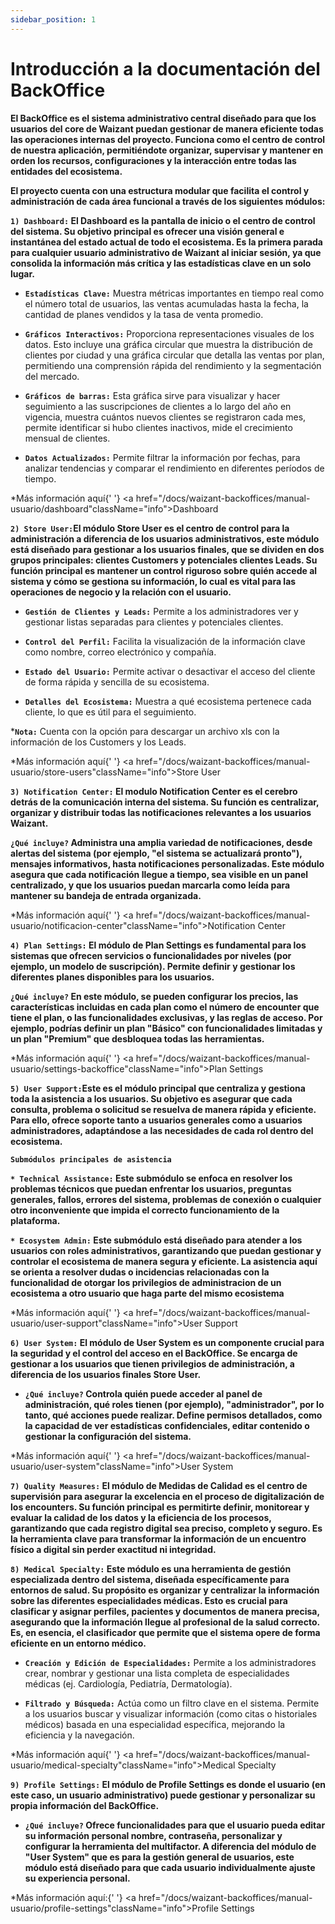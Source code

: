 ```yaml
---
sidebar_position: 1 
---
```


# Introducción a la documentación del BackOffice

**El BackOffice es el sistema administrativo central diseñado para que los usuarios del core de Waizant puedan gestionar de manera eficiente todas las operaciones internas del proyecto. Funciona como el centro de control de nuestra aplicación, permitiéndote organizar, supervisar y mantener en orden los recursos, configuraciones y la interacción entre todas las entidades del ecosistema.**

**El proyecto cuenta con una estructura modular que facilita el control y administración de cada área funcional a través de los siguientes módulos:**

**`1) Dashboard:` El Dashboard es la pantalla de inicio o el centro de control del sistema. Su objetivo principal es ofrecer una visión general e instantánea del estado actual de todo el ecosistema. Es la primera parada para cualquier usuario administrativo de Waizant al iniciar sesión, ya que consolida la información más crítica y las estadísticas clave en un solo lugar.**

- **`Estadísticas Clave:`** Muestra métricas importantes en tiempo real como el número total de usuarios, las ventas acumuladas hasta la fecha, la cantidad de planes vendidos y la tasa de venta promedio.

- **`Gráficos Interactivos:`** Proporciona representaciones visuales de los datos. Esto incluye una gráfica circular que muestra la distribución de clientes por ciudad y una gráfica circular que detalla las ventas por plan, permitiendo una comprensión rápida del rendimiento y la segmentación del mercado.

- **`Gráficos de barras:`** Esta gráfica sirve para visualizar y hacer seguimiento a las suscripciones de clientes a lo largo del año en vigencia, muestra cuántos nuevos clientes se registraron cada mes, permite identificar si hubo clientes inactivos, mide el crecimiento mensual de clientes.

- **`Datos Actualizados:`** Permite filtrar la información por fechas, para analizar tendencias y comparar el rendimiento en diferentes períodos de tiempo. 

*Más información aquí{' '}
<a href="/docs/waizant-backoffices/manual-usuario/dashboard"className="info">Dashboard</a>

**`2) Store User:`El módulo Store User es el centro de control para la administración a diferencia de los usuarios administrativos, este módulo está diseñado para gestionar a los usuarios finales, que se dividen en dos grupos principales: clientes Customers y potenciales clientes Leads. Su función principal es mantener un control riguroso sobre quién accede al sistema y cómo se gestiona su información, lo cual es vital para las operaciones de negocio y la relación con el usuario.**

- **`Gestión de Clientes y Leads:`** Permite a los administradores ver y gestionar listas separadas para clientes y potenciales clientes.

- **`Control del Perfil:`** Facilita la visualización de la información clave como nombre, correo electrónico y compañía.

- **`Estado del Usuario:`** Permite activar o desactivar el acceso del cliente de forma rápida y sencilla de su ecosistema.

- **`Detalles del Ecosistema:`** Muestra a qué ecosistema pertenece cada cliente, lo que es útil para el seguimiento.

***`Nota:`** Cuenta con la opción para descargar un archivo xls con la información de los Customers y los Leads.

*Más información aquí{' '}
<a href="/docs/waizant-backoffices/manual-usuario/store-users"className="info">Store User</a>

**`3) Notification Center:` El modulo Notification Center es el cerebro detrás de la comunicación interna del sistema. Su función es centralizar, organizar y distribuir todas las notificaciones relevantes a los usuarios Waizant.**

**`¿Qué incluye?` Administra una amplia variedad de notificaciones, desde alertas del sistema (por ejemplo, "el sistema se actualizará pronto"), mensajes informativos, hasta notificaciones personalizadas. Este módulo asegura que cada notificación llegue a tiempo, sea visible en un panel centralizado, y que los usuarios puedan marcarla como leída para mantener su bandeja de entrada organizada.**

*Más información aquí{' '}
<a href="/docs/waizant-backoffices/manual-usuario/notificacion-center"className="info">Notification Center</a>

**`4) Plan Settings:` El módulo de Plan Settings es fundamental para los sistemas que ofrecen servicios o funcionalidades por niveles (por ejemplo, un modelo de suscripción). Permite definir y gestionar los diferentes planes disponibles para los usuarios.**

**`¿Qué incluye?` En este módulo, se pueden configurar los precios, las características incluidas en cada plan como el número de encounter que tiene el plan, o las funcionalidades exclusivas, y las reglas de acceso. Por ejemplo, podrías definir un plan "Básico" con funcionalidades limitadas y un plan "Premium" que desbloquea todas las herramientas.**

*Más información aquí{' '}
<a href="/docs/waizant-backoffices/manual-usuario/settings-backoffice"className="info">Plan Settings</a>

**`5) User Support:`Este es el módulo principal que centraliza y gestiona toda la asistencia a los usuarios. Su objetivo es asegurar que cada consulta, problema o solicitud se resuelva de manera rápida y eficiente. Para ello, ofrece soporte tanto a usuarios generales como a usuarios administradores, adaptándose a las necesidades de cada rol dentro del ecosistema.**

**`Submódulos principales de asistencia`**

**`* Technical Assistance:` Este submódulo se enfoca en resolver los problemas técnicos que puedan enfrentar los usuarios, preguntas generales, fallos, errores del sistema, problemas de conexión o cualquier otro inconveniente que impida el correcto funcionamiento de la plataforma.**

**`* Ecosystem Admin:` Este submódulo está diseñado para atender a los usuarios con roles administrativos, garantizando que puedan gestionar y controlar el ecosistema de manera segura y eficiente. La asistencia aquí se orienta a resolver dudas o incidencias relacionadas con la funcionalidad de otorgar los privilegios de administracion de un ecosistema a otro usuario que haga parte del mismo ecosistema**

*Más información aquí{' '}
<a href="/docs/waizant-backoffices/manual-usuario/user-support"className="info">User Support</a>

**`6) User System:` El módulo de User System es un componente crucial para la seguridad y el control del acceso en el BackOffice. Se encarga de gestionar a los usuarios que tienen privilegios de administración, a diferencia de los usuarios finales Store User.**

- **`¿Qué incluye?` Controla quién puede acceder al panel de administración, qué roles tienen (por ejemplo), "administrador", por lo tanto, qué acciones puede realizar. Define permisos detallados, como la capacidad de ver estadísticas confidenciales, editar contenido o gestionar la configuración del sistema.**

*Más información aquí{' '}
<a href="/docs/waizant-backoffices/manual-usuario/user-system"className="info">User System</a>

**`7) Quality Measures:` El módulo de Medidas de Calidad es el centro de supervisión para asegurar la excelencia en el proceso de digitalización de los encounters. Su función principal es permitirte definir, monitorear y evaluar la calidad de los datos y la eficiencia de los procesos, garantizando que cada registro digital sea preciso, completo y seguro. Es la herramienta clave para transformar la información de un encuentro físico a digital sin perder exactitud ni integridad.**

**`8) Medical Specialty:` Este módulo es una herramienta de gestión especializada dentro del sistema, diseñada específicamente para entornos de salud. Su propósito es organizar y centralizar la información sobre las diferentes especialidades médicas. Esto es crucial para clasificar y asignar perfiles, pacientes y documentos de manera precisa, asegurando que la información llegue al profesional de la salud correcto. Es, en esencia, el clasificador que permite que el sistema opere de forma eficiente en un entorno médico.**

- **`Creación y Edición de Especialidades:`** Permite a los administradores crear, nombrar y gestionar una lista completa de especialidades médicas (ej. Cardiología, Pediatría, Dermatología).

- **`Filtrado y Búsqueda:`** Actúa como un filtro clave en el sistema. Permite a los usuarios buscar y visualizar información (como citas o historiales médicos) basada en una especialidad específica, mejorando la eficiencia y la navegación.

*Más información aquí{' '}
<a href="/docs/waizant-backoffices/manual-usuario/medical-specialty"className="info">Medical Specialty</a>

**`9) Profile Settings:` El módulo de Profile Settings es donde el usuario (en este caso, un usuario administrativo) puede gestionar y personalizar su propia información del BackOffice.**

- **`¿Qué incluye?` Ofrece funcionalidades para que el usuario pueda editar su información personal nombre, contraseña, personalizar y configurar la herramienta del multifactor. A diferencia del módulo de "User System" que es para la gestión general de usuarios, este módulo está diseñado para que cada usuario individualmente ajuste su experiencia personal.**

*Más información aquí:{' '}
<a href="/docs/waizant-backoffices/manual-usuario/profile-settings"className="info">Profile Settings</a>
